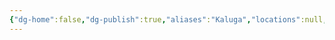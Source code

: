 ```yaml
---
{"dg-home":false,"dg-publish":true,"aliases":"Kaluga","locations":null,"tag":null,"date":null,"title":"Kaluga Oblast","permalink":"/kaluga-oblast/","dgHomeLink":true,"dgPassFrontmatter":true}
---
```


